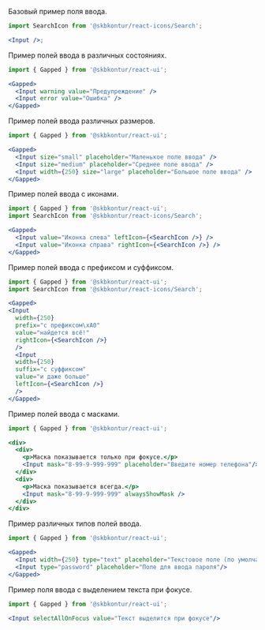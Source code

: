 Базовый пример поля ввода.

```jsx harmony
import SearchIcon from '@skbkontur/react-icons/Search';

<Input />;
```

Пример полей ввода в различных состояниях.
```jsx harmony
import { Gapped } from '@skbkontur/react-ui';

<Gapped>
  <Input warning value="Предупреждение" />
  <Input error value="Ошибка" />
</Gapped>
```

Пример полей ввода различных размеров.
```jsx harmony
import { Gapped } from '@skbkontur/react-ui';

<Gapped>
  <Input size="small" placeholder="Маленькое поле ввода" />
  <Input size="medium" placeholder="Среднее поле ввода" />
  <Input width={250} size="large" placeholder="Большое поле ввода" />
</Gapped>
```

Пример полей ввода с иконами.
```jsx harmony
import { Gapped } from '@skbkontur/react-ui';
import SearchIcon from '@skbkontur/react-icons/Search';

<Gapped>
  <Input value="Иконка слева" leftIcon={<SearchIcon />} />
  <Input value="Иконка справа" rightIcon={<SearchIcon />} />
</Gapped>
```

Пример полей ввода с префиксом и суффиксом.

```jsx harmony
import { Gapped } from '@skbkontur/react-ui';
import SearchIcon from '@skbkontur/react-icons/Search';

<Gapped>
<Input
  width={250}
  prefix="с префиксом\xA0"
  value="найдется всё!"
  rightIcon={<SearchIcon />}
  />
  <Input
  width={250}
  suffix="с суффиксом"
  value="и даже больше"
  leftIcon={<SearchIcon />}
  />
</Gapped>
```

Пример полей ввода с масками.
```jsx harmony
import { Gapped } from '@skbkontur/react-ui';

<div>
  <div>
    <p>Маска показывается только при фокусе.</p>
    <Input mask="8-99-9-999-999" placeholder="Введите номер телефона"/>
  </div>
  <div>
    <p>Маска показывается всегда.</p>
    <Input mask="8-99-9-999-999" alwaysShowMask />
  </div>
</div>
```

Пример различных типов полей ввода.
```jsx harmony
import { Gapped } from '@skbkontur/react-ui';

<Gapped>
  <Input width={250} type="text" placeholder="Текстовое поле (по умолчанию)" />
  <Input type="password" placeholder="Поле для ввода пароля"/>
</Gapped>
```

Пример поля ввода с выделением текста при фокусе.
```jsx harmony
import { Gapped } from '@skbkontur/react-ui';

<Input selectAllOnFocus value="Текст выделится при фокусе"/>
```
